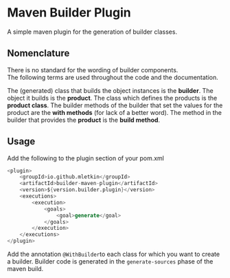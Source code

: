 # Maven Builder Plugin
A simple maven plugin for the generation of builder classes.

## Nomenclature
There is no standard for the wording of builder components.   
The following terms are used throughout the code and the documentation.

The (generated) class that builds the object instances is the **builder**.
The object it builds is the **product**.
The class which defines the products is the **product class**.
The builder methods of the builder that set the values for the product
are the **with methods** (for lack of a better word).
The method in the builder that provides the **product** is the **build method**. 

## Usage
Add the following to the plugin section of your pom.xml
```v
<plugin>
    <groupId>io.github.mletkin</groupId>
    <artifactId>builder-maven-plugin</artifactId>
    <version>${version.builder.plugin}</version>
    <executions>
        <execution>
            <goals>
                <goal>generate</goal>
            </goals>
        </execution>
    </executions>
</plugin>
```
Add the annotation `@WithBuilder`to each class for which you want to create a builder.
Builder code is generated in the `generate-sources` phase of the maven build. 
